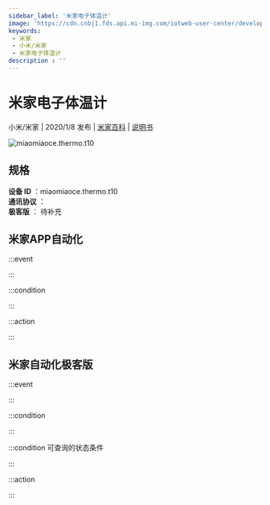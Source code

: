 ```yaml
---
sidebar_label: '米家电子体温计'
image: 'https://cdn.cnbj1.fds.api.mi-img.com/iotweb-user-center/developer_1679047576374dAxWMkUJ.png?GalaxyAccessKeyId=AKVGLQWBOVIRQ3XLEW&Expires=9223372036854775807&Signature=uUtt4ko5+OIj9KZdI+FwCl8z5Gc='
keywords: 
 - 米家
 - 小米/米家
 - 米家电子体温计
description : ''
---
```

# 米家电子体温计

小米/米家 | 2020/1/8 发布 | [米家百科](https://home.mi.com/webapp/content/baike/product/index.html?model=miaomiaoce.thermo.t10) | [说明书](https://home.mi.com/views/introduction.html?model=miaomiaoce.thermo.t10&region=cn)

![miaomiaoce.thermo.t10](https://cdn.cnbj1.fds.api.mi-img.com/iotweb-user-center/developer_1679047576374dAxWMkUJ.png?GalaxyAccessKeyId=AKVGLQWBOVIRQ3XLEW&Expires=9223372036854775807&Signature=uUtt4ko5+OIj9KZdI+FwCl8z5Gc=)

## 规格  
> 
**设备 ID** ：miaomiaoce.thermo.t10  
**通讯协议** ：  
**极客版**  ： 待补充 


## 米家APP自动化  

:::event  

:::

:::condition  

:::

:::action   

:::

## 米家自动化极客版  

:::event  

:::

:::condition  

:::

:::condition 可查询的状态条件  

:::

:::action  

:::

        
